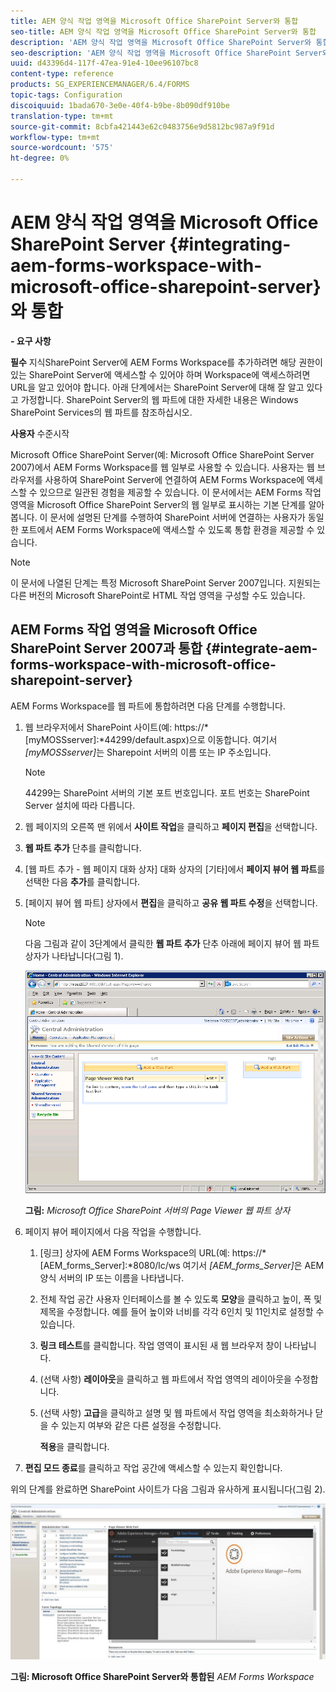 ```yaml
---
title: AEM 양식 작업 영역을 Microsoft Office SharePoint Server와 통합
seo-title: AEM 양식 작업 영역을 Microsoft Office SharePoint Server와 통합
description: 'AEM 양식 작업 영역을 Microsoft Office SharePoint Server와 통합할 수 있습니다. '
seo-description: 'AEM 양식 작업 영역을 Microsoft Office SharePoint Server와 통합할 수 있습니다. '
uuid: d43396d4-117f-47ea-91e4-10ee96107bc8
content-type: reference
products: SG_EXPERIENCEMANAGER/6.4/FORMS
topic-tags: Configuration
discoiquuid: 1bada670-3e0e-40f4-b9be-8b090df910be
translation-type: tm+mt
source-git-commit: 8cbfa421443e62c0483756e9d5812bc987a9f91d
workflow-type: tm+mt
source-wordcount: '575'
ht-degree: 0%

---
```



# AEM 양식 작업 영역을 Microsoft Office SharePoint Server {#integrating-aem-forms-workspace-with-microsoft-office-sharepoint-server}와 통합

**- 요구 사항**

**필수**
지식SharePoint Server에 AEM Forms Workspace를 추가하려면 해당 권한이 있는 SharePoint Server에 액세스할 수 있어야 하며 Workspace에 액세스하려면 URL을 알고 있어야 합니다. 아래 단계에서는 SharePoint Server에 대해 잘 알고 있다고 가정합니다. SharePoint Server의 웹 파트에 대한 자세한 내용은 Windows SharePoint Services의 웹 파트를 참조하십시오.

**사용자**
수준시작

Microsoft Office SharePoint Server(예: Microsoft Office SharePoint Server 2007)에서 AEM Forms Workspace를 웹 일부로 사용할 수 있습니다. 사용자는 웹 브라우저를 사용하여 SharePoint Server에 연결하여 AEM Forms Workspace에 액세스할 수 있으므로 일관된 경험을 제공할 수 있습니다. 이 문서에서는 AEM Forms 작업 영역을 Microsoft Office SharePoint Server의 웹 일부로 표시하는 기본 단계를 알아봅니다. 이 문서에 설명된 단계를 수행하여 SharePoint 서버에 연결하는 사용자가 동일한 포트에서 AEM Forms Workspace에 액세스할 수 있도록 통합 환경을 제공할 수 있습니다.

>[!NOTE]
>
>이 문서에 나열된 단계는 특정 Microsoft SharePoint Server 2007입니다. 지원되는 다른 버전의 Microsoft SharePoint로 HTML 작업 영역을 구성할 수도 있습니다.

## AEM Forms 작업 영역을 Microsoft Office SharePoint Server 2007과 통합 {#integrate-aem-forms-workspace-with-microsoft-office-sharepoint-server}

AEM Forms Workspace를 웹 파트에 통합하려면 다음 단계를 수행합니다.

1. 웹 브라우저에서 SharePoint 사이트(예: https://*[myMOSSserver]:*44299/default.aspx)으로 이동합니다. 여기서 *[myMOSSserver]*&#x200B;는 Sharepoint 서버의 이름 또는 IP 주소입니다.

   >[!NOTE]
   >
   >44299는 SharePoint 서버의 기본 포트 번호입니다. 포트 번호는 SharePoint Server 설치에 따라 다릅니다.

1. 웹 페이지의 오른쪽 맨 위에서 **사이트 작업**&#x200B;을 클릭하고 **페이지 편집**&#x200B;을 선택합니다.
1. **웹 파트 추가** 단추를 클릭합니다.
1. [웹 파트 추가 - 웹 페이지 대화 상자] 대화 상자의 [기타]에서 **페이지 뷰어 웹 파트**&#x200B;를 선택한 다음 **추가**&#x200B;를 클릭합니다.
1. [페이지 뷰어 웹 파트] 상자에서 **편집**&#x200B;을 클릭하고 **공유 웹 파트 수정**&#x200B;을 선택합니다.

   >[!NOTE]
   >
   >다음 그림과 같이 3단계에서 클릭한 **웹 파트 추가** 단추 아래에 페이지 뷰어 웹 파트 상자가 나타납니다(그림 1).

   ![Microsoft Office SharePoint 서버의 페이지 뷰어 웹 파트 상자](assets/page-viewer-web-part-box-in-microsoft-office-sharepoint-server.png)

   **그림:** *Microsoft Office SharePoint 서버의 Page Viewer 웹 파트 상자*

1. 페이지 뷰어 페이지에서 다음 작업을 수행합니다.

   1. [링크] 상자에 AEM Forms Workspace의 URL(예: https://*[AEM_forms_Server]:*8080/lc/ws 여기서 *[AEM_forms_Server]*&#x200B;은 AEM 양식 서버의 IP 또는 이름을 나타냅니다.
   1. 전체 작업 공간 사용자 인터페이스를 볼 수 있도록 **모양**&#x200B;을 클릭하고 높이, 폭 및 제목을 수정합니다. 예를 들어 높이와 너비를 각각 6인치 및 11인치로 설정할 수 있습니다.
   1. **링크 테스트**&#x200B;를 클릭합니다. 작업 영역이 표시된 새 웹 브라우저 창이 나타납니다.
   1. (선택 사항) **레이아웃**&#x200B;을 클릭하고 웹 파트에서 작업 영역의 레이아웃을 수정합니다.
   1. (선택 사항) **고급**&#x200B;을 클릭하고 설명 및 웹 파트에서 작업 영역을 최소화하거나 닫을 수 있는지 여부와 같은 다른 설정을 수정합니다.

      **적용**&#x200B;을 클릭합니다.

1. **편집 모드 종료**&#x200B;를 클릭하고 작업 공간에 액세스할 수 있는지 확인합니다.

위의 단계를 완료하면 SharePoint 사이트가 다음 그림과 유사하게 표시됩니다(그림 2).

![Microsoft Office SharePoint Server와 통합된 AEM Forms Workspace](assets/aem-forms-workspace.jpg)

**그림: Microsoft Office SharePoint Server와 통합된** *AEM Forms Workspace*

